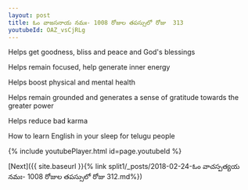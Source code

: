 ```yaml
---
layout: post
title: ఓం వాజసనాయ నమః- 1008 రోజుల తపస్సులో రోజు  313
youtubeId: OAZ_vsCjRLg
---
```

 
 
Helps get goodness, bliss and peace and God's blessings
 
Helps remain focused, help generate inner energy 
 
Helps boost physical and mental health 
 
Helps remain grounded and generates a sense of gratitude towards the greater power 
 
Helps reduce bad karma
 
How to learn English in your sleep for telugu people
 
 
 
 


{% include youtubePlayer.html id=page.youtubeId %}
 
[Next]({{ site.baseurl }}{% link split1/_posts/2018-02-24-ఓం వాచస్పత్యయ నమః- 1008 రోజుల తపస్సులో రోజు  312.md%})
 
